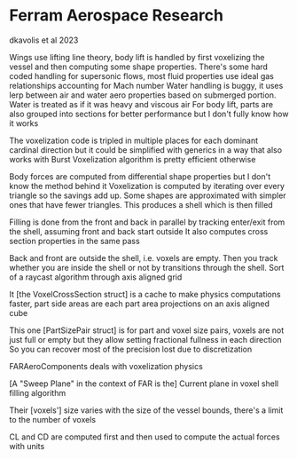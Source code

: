 # Ferram Aerospace Research

dkavolis et al 2023

Wings use lifting line theory, body lift is handled by first voxelizing the vessel and then computing some shape properties. There's some hard coded handling for supersonic flows, most fluid properties use ideal gas relationships accounting for Mach number 
Water handling is buggy, it uses lerp between air and water aero properties based on submerged portion. Water is treated as if it was heavy and viscous air
For body lift, parts are also grouped into sections for better performance but I don't fully know how it works

The voxelization code is tripled in multiple places for each dominant cardinal direction but it could be simplified with generics in a way that also works with Burst
Voxelization algorithm is pretty efficient otherwise

Body forces are computed from differential shape properties but I don't know the method behind it
Voxelization is computed by iterating over every triangle so the savings add up. Some shapes are approximated with simpler ones that have fewer triangles. This produces a shell which is then filled

Filling is done from the front and back in parallel by tracking enter/exit from the shell, assuming front and back start outside
It also computes cross section properties in the same pass

Back and front are outside the shell, i.e. voxels are empty. Then you track whether you are inside the shell or not by transitions through the shell. Sort of a raycast algorithm through axis aligned grid

It [the VoxelCrossSection struct] is a cache to make physics computations faster, part side areas are each part area projections on an axis aligned cube

This one [PartSizePair struct] is for part and voxel size pairs, voxels are not just full or empty but they allow setting fractional fullness in each direction
So you can recover most of the precision lost due to discretization

FARAeroComponents deals with voxelization physics

[A "Sweep Plane" in the context of FAR is the] Current plane in voxel shell filling algorithm

Their [voxels'] size varies with the size of the vessel bounds, there's a limit to the number of voxels

CL and CD are computed first and then used to compute the actual forces with units


